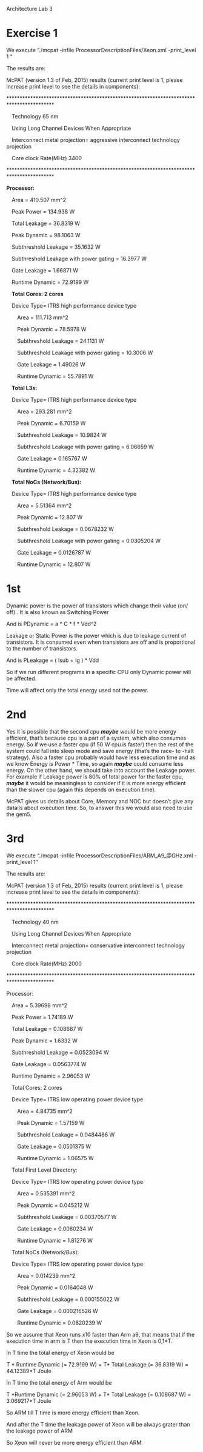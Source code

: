 ﻿Architecture Lab 3
# Exercise 1

We execute “./mcpat -infile ProcessorDescriptionFiles/Xeon.xml -print\_level 1 “

The results are:

McPAT (version 1.3 of Feb, 2015) results (current print level is 1, please increase print level to see the details in components): 

\*\*\*\*\*\*\*\*\*\*\*\*\*\*\*\*\*\*\*\*\*\*\*\*\*\*\*\*\*\*\*\*\*\*\*\*\*\*\*\*\*\*\*\*\*\*\*\*\*\*\*\*\*\*\*\*\*\*\*\*\*\*\*\*\*\*\*\*\*\*\*\*\*\*\*\*\*\*\*\*\*\*\*\*\*\*\*\*\*

`  `Technology 65 nm

`  `Using Long Channel Devices When Appropriate

`  `Interconnect metal projection= aggressive interconnect technology projection

`  `Core clock Rate(MHz) 3400

\*\*\*\*\*\*\*\*\*\*\*\*\*\*\*\*\*\*\*\*\*\*\*\*\*\*\*\*\*\*\*\*\*\*\*\*\*\*\*\*\*\*\*\*\*\*\*\*\*\*\*\*\*\*\*\*\*\*\*\*\*\*\*\*\*\*\*\*\*\*\*\*\*\*\*\*\*\*\*\*\*\*\*\*\*\*\*\*\*

**Processor:** 

`  `Area = 410.507 mm^2

`  `Peak Power = 134.938 W

`  `Total Leakage = 36.8319 W

`  `Peak Dynamic = 98.1063 W

`  `Subthreshold Leakage = 35.1632 W

`  `Subthreshold Leakage with power gating = 16.3977 W

`  `Gate Leakage = 1.66871 W

`  `Runtime Dynamic = 72.9199 W

`  `**Total Cores: 2 cores** 

`  `Device Type= ITRS high performance device type

`    `Area = 111.713 mm^2

`    `Peak Dynamic = 78.5978 W

`    `Subthreshold Leakage = 24.1131 W

`    `Subthreshold Leakage with power gating = 10.3006 W

`    `Gate Leakage = 1.49026 W

`    `Runtime Dynamic = 55.7891 W


`  `**Total L3s:** 

`  `Device Type= ITRS high performance device type

`    `Area = 293.281 mm^2

`    `Peak Dynamic = 6.70159 W

`    `Subthreshold Leakage = 10.9824 W

`    `Subthreshold Leakage with power gating = 6.06659 W

`    `Gate Leakage = 0.165767 W

`    `Runtime Dynamic = 4.32382 W

`  `**Total NoCs (Network/Bus):** 

`  `Device Type= ITRS high performance device type

`    `Area = 5.51364 mm^2

`    `Peak Dynamic = 12.807 W

`    `Subthreshold Leakage = 0.0678232 W

`    `Subthreshold Leakage with power gating = 0.0305204 W

`    `Gate Leakage = 0.0126787 W

`    `Runtime Dynamic = 12.807 W

# 1st
Dynamic power is the power of transistors which change their value (on/ off) . It is also known as Switching Power

And is PDynamic = a \* C \* f \* Vdd^2

Leakage or Static Power is the power which is due to leakage current of transistors. It is consumed even when transistors are off and is proportional to the number of transistors. 

And is PLeakage  =  ( Isub + Ig ) \* Vdd

So if we run different programs in a specific CPU only Dynamic power will be affected.

Time will affect only the total energy used not the power.
# 2nd 
Yes it is possible that the second cpu ***maybe*** would be more energy efficient, that’s because cpu is a part of a system, which also consumes energy. So if we use a faster cpu (if 50 W cpu is faster) then the rest of the system could fall into sleep mode and save energy (that’s the race- to -halt strategy). Also a faster cpu probably would have less execution time and as we know Energy is Power \* Time, so again ***maybe*** could consume less energy. On the other hand, we should take into account the Leakage power. For example if Leakage power is 80% of total power for the faster cpu, ***maybe*** it would be meaningless to consider if it is more energy efficient than the slower cpu (again this depends on execution time).

McPAT gives us details about Core, Memory and NOC but doesn’t give any datails about execution time. So, to answer this we would also need to use the gem5.

# 3rd 
We execute  “./mcpat -infile ProcessorDescriptionFiles/ARM\_A9\_@GHz.xml -print\_level 1”

The results are:

McPAT (version 1.3 of Feb, 2015) results (current print level is 1, please increase print level to see the details in components): 

\*\*\*\*\*\*\*\*\*\*\*\*\*\*\*\*\*\*\*\*\*\*\*\*\*\*\*\*\*\*\*\*\*\*\*\*\*\*\*\*\*\*\*\*\*\*\*\*\*\*\*\*\*\*\*\*\*\*\*\*\*\*\*\*\*\*\*\*\*\*\*\*\*\*\*\*\*\*\*\*\*\*\*\*\*\*\*\*\*

`  `Technology 40 nm

`  `Using Long Channel Devices When Appropriate

`  `Interconnect metal projection= conservative interconnect technology projection

`  `Core clock Rate(MHz) 2000

\*\*\*\*\*\*\*\*\*\*\*\*\*\*\*\*\*\*\*\*\*\*\*\*\*\*\*\*\*\*\*\*\*\*\*\*\*\*\*\*\*\*\*\*\*\*\*\*\*\*\*\*\*\*\*\*\*\*\*\*\*\*\*\*\*\*\*\*\*\*\*\*\*\*\*\*\*\*\*\*\*\*\*\*\*\*\*\*\*

Processor: 

`  `Area = 5.39698 mm^2

`  `Peak Power = 1.74189 W

`  `Total Leakage = 0.108687 W

`  `Peak Dynamic = 1.6332 W

`  `Subthreshold Leakage = 0.0523094 W

`  `Gate Leakage = 0.0563774 W

`  `Runtime Dynamic = 2.96053 W

`  `Total Cores: 2 cores 

`  `Device Type= ITRS low operating power device type

`    `Area = 4.84735 mm^2

`    `Peak Dynamic = 1.57159 W

`    `Subthreshold Leakage = 0.0484486 W

`    `Gate Leakage = 0.0501375 W

`    `Runtime Dynamic = 1.06575 W

`  `Total First Level Directory: 

`  `Device Type= ITRS low operating power device type

`    `Area = 0.535391 mm^2

`    `Peak Dynamic = 0.045212 W

`    `Subthreshold Leakage = 0.00370577 W

`    `Gate Leakage = 0.0060234 W

`    `Runtime Dynamic = 1.81276 W

`  `Total NoCs (Network/Bus): 

`  `Device Type= ITRS low operating power device type

`    `Area = 0.014239 mm^2

`    `Peak Dynamic = 0.0164048 W

`    `Subthreshold Leakage = 0.000155022 W

`    `Gate Leakage = 0.000216526 W

`    `Runtime Dynamic = 0.0820239 W

So we assume that Xeon runs x10 faster than Arm a9, that means that if the execution time in arm is T then the execution time in Xeon is 0,1\*T. 

In T time the total energy of Xeon would be

T \* Runtime Dynamic (= 72.9199 W)  +  T\* Total Leakage  (= 36.8319 W) = 44.12389\*T  Joule

In T time the total energy of Arm would be

T \*Runtime Dynamic (= 2.96053 W) + T\*  Total Leakage  (= 0.108687 W) = 3.069217\*T  Joule

So ARM till T time is more energy efficient than Xeon.

And after the T time the leakage power of Xeon will be always grater than the leakage power of ARM

So Xeon will never be more energy efficient than ARM.


